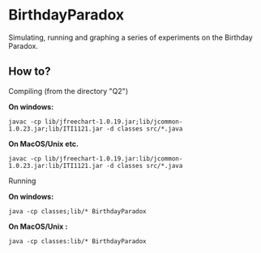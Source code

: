 # BirthdayParadox

Simulating, running and graphing a series of experiments on the Birthday Paradox.

## How to?

Compiling (from the directory "Q2")

**On windows:**

```
javac -cp lib/jfreechart-1.0.19.jar;lib/jcommon-1.0.23.jar;lib/ITI1121.jar -d classes src/*.java
```

**On MacOS/Unix etc.**

```
javac -cp lib/jfreechart-1.0.19.jar:lib/jcommon-1.0.23.jar:lib/ITI1121.jar -d classes src/*.java 
```

Running

**On windows:**

```
java -cp classes;lib/* BirthdayParadox
```

**On MacOS/Unix :**

```
java -cp classes:lib/* BirthdayParadox
```
